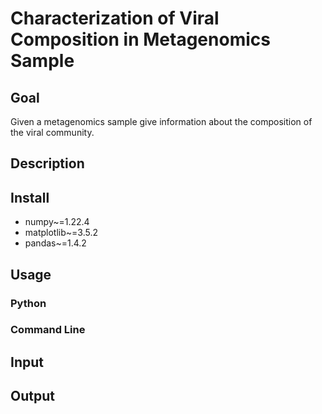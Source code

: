 # Characterization of Viral Composition in Metagenomics Sample

## Goal
Given a metagenomics sample give information about the composition of the viral community.
## Description
## Install
- numpy~=1.22.4
- matplotlib~=3.5.2
- pandas~=1.4.2

## Usage
### Python
### Command Line

## Input
## Output
